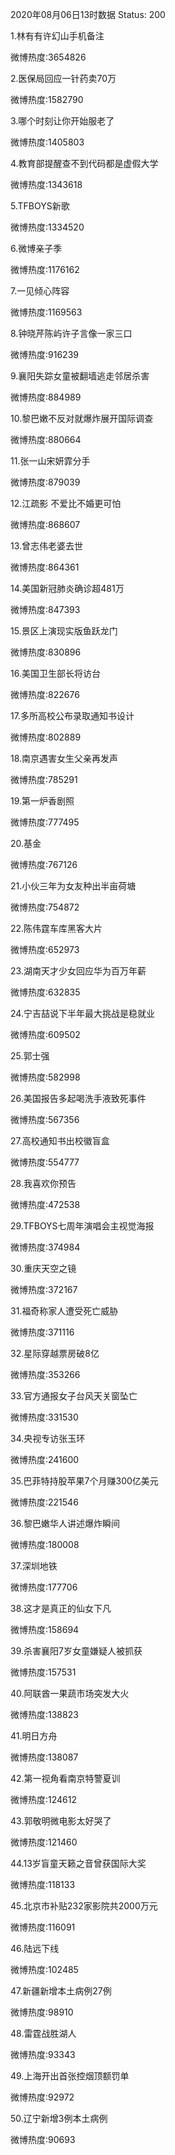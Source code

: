2020年08月06日13时数据
Status: 200

1.林有有许幻山手机备注

微博热度:3654826

2.医保局回应一针药卖70万

微博热度:1582790

3.哪个时刻让你开始服老了

微博热度:1405803

4.教育部提醒查不到代码都是虚假大学

微博热度:1343618

5.TFBOYS新歌

微博热度:1334520

6.微博亲子季

微博热度:1176162

7.一见倾心阵容

微博热度:1169563

8.钟晓芹陈屿许子言像一家三口

微博热度:916239

9.襄阳失踪女童被翻墙逃走邻居杀害

微博热度:884989

10.黎巴嫩不反对就爆炸展开国际调查

微博热度:880664

11.张一山宋妍霏分手

微博热度:879039

12.江疏影 不爱比不婚更可怕

微博热度:868607

13.曾志伟老婆去世

微博热度:864361

14.美国新冠肺炎确诊超481万

微博热度:847393

15.景区上演现实版鱼跃龙门

微博热度:830896

16.美国卫生部长将访台

微博热度:822676

17.多所高校公布录取通知书设计

微博热度:802889

18.南京遇害女生父亲再发声

微博热度:785291

19.第一炉香剧照

微博热度:777495

20.基金

微博热度:767126

21.小伙三年为女友种出半亩荷塘

微博热度:754872

22.陈伟霆车库黑客大片

微博热度:652973

23.湖南天才少女回应华为百万年薪

微博热度:632835

24.宁吉喆说下半年最大挑战是稳就业

微博热度:609502

25.郭士强

微博热度:582998

26.美国报告多起喝洗手液致死事件

微博热度:567356

27.高校通知书出校徽盲盒

微博热度:554777

28.我喜欢你预告

微博热度:472538

29.TFBOYS七周年演唱会主视觉海报

微博热度:374984

30.重庆天空之镜

微博热度:372167

31.福奇称家人遭受死亡威胁

微博热度:371116

32.星际穿越票房破8亿

微博热度:353266

33.官方通报女子台风天关窗坠亡

微博热度:331530

34.央视专访张玉环

微博热度:241600

35.巴菲特持股苹果7个月赚300亿美元

微博热度:221546

36.黎巴嫩华人讲述爆炸瞬间

微博热度:180008

37.深圳地铁

微博热度:177706

38.这才是真正的仙女下凡

微博热度:158694

39.杀害襄阳7岁女童嫌疑人被抓获

微博热度:157531

40.阿联酋一果蔬市场突发大火

微博热度:138823

41.明日方舟

微博热度:138087

42.第一视角看南京特警夏训

微博热度:124612

43.郭敬明微电影太好哭了

微博热度:121460

44.13岁盲童天籁之音曾获国际大奖

微博热度:118133

45.北京市补贴232家影院共2000万元

微博热度:116091

46.陆远下线

微博热度:102485

47.新疆新增本土病例27例

微博热度:98910

48.雷霆战胜湖人

微博热度:93343

49.上海开出首张控烟顶额罚单

微博热度:92972

50.辽宁新增3例本土病例

微博热度:90693

